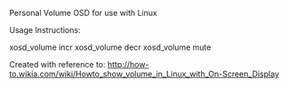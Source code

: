 Personal Volume OSD for use with Linux

Usage Instructions:

xosd_volume incr
xosd_volume decr
xosd_volume mute


Created with reference to:
http://how-to.wikia.com/wiki/Howto_show_volume_in_Linux_with_On-Screen_Display

